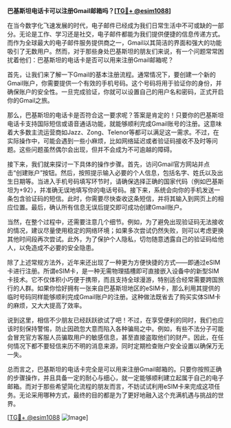**巴基斯坦电话卡可以注册Gmail邮箱吗？[[TG💪+ @esim1088](https://t.me/s/esim1088)]**

在当今数字化飞速发展的时代，电子邮件已经成为我们日常生活中不可或缺的一部分。无论是工作、学习还是社交，电子邮件都能为我们提供便捷的信息传递方式。而作为全球最大的电子邮件服务提供商之一，Gmail以其简洁的界面和强大的功能吸引了无数用户。然而，对于那些身处巴基斯坦的朋友们来说，有一个问题常常困扰着他们：巴基斯坦的电话卡是否可以用来注册Gmail邮箱呢？

首先，让我们来了解一下Gmail的基本注册流程。通常情况下，要创建一个新的Gmail账户，你需要提供一个有效的手机号码。这个号码将用于验证你的身份，并确保账户的安全性。一旦完成验证，你就可以设置自己的用户名和密码，正式开启你的Gmail之旅。

那么，巴基斯坦的电话卡是否符合这一要求呢？答案是肯定的！只要你的巴基斯坦电话卡支持国际短信或语音通话功能，就能够顺利完成Gmail账号的注册。这意味着大多数主流运营商如Jazz、Zong、Telenor等都可以满足这一需求。不过，在实际操作中，可能会遇到一些小麻烦，比如网络延迟或者验证码接收不及时等问题。这些问题虽然偶尔会出现，但并不会成为不可逾越的障碍。

接下来，我们就来探讨一下具体的操作步骤。首先，访问Gmail官方网站并点击“创建账户”按钮。然后，按照提示输入必要的个人信息，包括名字、姓氏以及出生日期等。当进入手机号码填写环节时，请确保选择正确的国家代码（例如巴基斯坦为+92），并准确无误地填写你的电话号码。接下来，系统会向你的手机发送一条包含验证码的短信。此时，你需要尽快查收这条短信，并将其输入到网页上的相应位置。最后，确认所有信息无误后提交即可成功创建Gmail账户。

当然，在整个过程中，还需要注意几个细节。例如，为了避免出现验证码无法接收的情况，建议尽量使用稳定的网络环境；如果多次尝试仍然失败，则可以考虑更换其他时间段再次尝试。此外，为了保护个人隐私，切勿随意透露自己的验证码给他人，以免造成不必要的安全隐患。

除了上述常规方法外，近年来还出现了一种更为方便快捷的方式——即通过eSIM卡进行注册。所谓eSIM卡，是一种无需物理插槽即可直接嵌入设备中的新型SIM卡技术。它不仅体积小巧便于携带，而且支持全球漫游，特别适合经常需要跨国旅行的人群。如果你恰好拥有一张来自巴基斯坦地区的eSIM卡，那么利用其提供的临时号码同样能够顺利完成Gmail账户的注册。这种做法既省去了购买实体SIM卡的麻烦，又大大提高了效率。

说到这里，相信不少朋友已经跃跃欲试了吧！不过，在享受便利的同时，我们也应该时刻保持警惕，防止因疏忽大意而陷入各种骗局之中。例如，有些不法分子可能会冒充官方客服人员骗取用户的敏感信息，甚至直接盗取他们的财产。因此，在任何情况下都不要轻信来历不明的消息来源，同时定期检查账户安全设置以确保万无一失。

总而言之，巴基斯坦的电话卡完全是可以用来注册Gmail邮箱的。只要你按照正确的步骤操作，并且具备一定的耐心与细心，就一定能够顺利建立起属于自己的电子邮箱。而对于那些希望简化流程的朋友而言，不妨试试利用eSIM卡来完成这项任务。无论采用哪种方式，最终的目的都是为了更好地融入这个充满机遇与挑战的世界。

[[TG💪+ @esim1088](https://t.me/s/esim1088) ![Image](https://i.postimg.cc/4NQfJmqS/Snipaste-2025-05-13-00-14-12.png)]